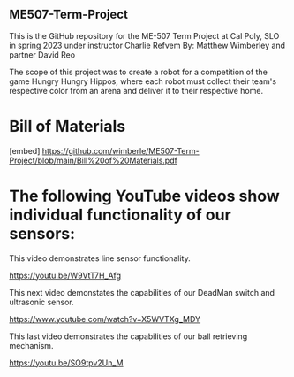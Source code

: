 ## ME507-Term-Project
This is the GitHub repository for the ME-507 Term Project at Cal Poly, SLO in spring 2023 under instructor Charlie Refvem
By: 
Matthew Wimberley and partner David Reo

The scope of this project was to create a robot for a competition of the game Hungry Hungry Hippos, where each robot must collect their team's respective color from an arena and deliver it to their respective home. 


# Bill of Materials

[embed] https://github.com/wimberle/ME507-Term-Project/blob/main/Bill%20of%20Materials.pdf

# The following YouTube videos show individual functionality of our sensors:
This video demonstrates line sensor functionality. 

https://youtu.be/W9VtT7H_Afg

This next video demonstates the capabilities of our DeadMan switch and ultrasonic sensor.


https://www.youtube.com/watch?v=X5WVTXg_MDY

This last video demonstrates the capabilities of our ball retrieving mechanism.


https://youtu.be/SO9tpv2Un_M
